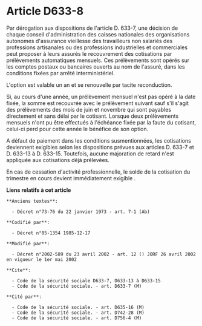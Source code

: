 # Article D633-8

Par dérogation aux dispositions de l'article D. 633-7, une décision de chaque conseil d'administration des caisses nationales
des organisations autonomes d'assurance vieillesse des travailleurs non salariés des professions artisanales ou des
professions industrielles et commerciales peut proposer à leurs assurés le recouvrement des cotisations par prélèvements
automatiques mensuels. Ces prélèvements sont opérés sur les comptes postaux ou bancaires ouverts au nom de l'assuré, dans les
conditions fixées par arrêté interministériel. 

L'option est valable un an et se renouvelle par tacite reconduction. 

Si, au cours d'une année, un prélèvement mensuel n'est pas opéré à la date fixée, la somme est recouvrée avec le prélèvement
suivant sauf s'il s'agit des prélèvements des mois de juin et novembre qui sont payables directement et sans délai par le
cotisant. Lorsque deux prélèvements mensuels n'ont pu être effectués à l'échéance fixée par la faute du cotisant, celui-ci
perd pour cette année le bénéfice de son option. 

A défaut de paiement dans les conditions susmentionnées, les cotisations deviennent exigibles selon les dispositions prévues
aux articles D. 633-7 et D. 633-13 à D. 633-15. Toutefois, aucune majoration de retard n'est appliquée aux cotisations déjà
prélevées. 

En cas de cessation d'activité professionnelle, le solde de la cotisation du trimestre en cours devient immédiatement
exigible   .

**Liens relatifs à cet article**

	**Anciens textes**:

	  - Décret n°73-76 du 22 janvier 1973 - art. 7-1 (Ab)

	**Codifié par**:

	  - Décret n°85-1354 1985-12-17

	**Modifié par**:

	  - Décret n°2002-589 du 23 avril 2002 - art. 12 () JORF 26 avril 2002 en vigueur le 1er mai 2002

	**Cite**:

	  - Code de la sécurité sociale D633-7, D633-13 à D633-15
	  - Code de la sécurité sociale. - art. D633-7 (M)

	**Cité par**:

	  - Code de la sécurité sociale. - art. D635-16 (M)
	  - Code de la sécurité sociale. - art. D742-28 (M)
	  - Code de la sécurité sociale. - art. D756-4 (M)

